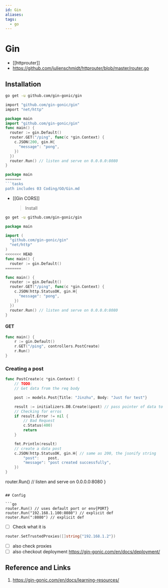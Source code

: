 ```yaml
---
id: Gin
aliases:
tags:
  - go
---
```


# Gin

- [[httprouter]]
- https://github.com/julienschmidt/httprouter/blob/master/router.go

## Installation

```bash
go get -u github.com/gin-gonic/gin
```

```bash
import "github.com/gin-gonic/gin"
import "net/http"
```

```go
package main
import "github.com/gin-gonic/gin"
func main() {
  router := gin.Default()
  router.GET("/ping", func(c *gin.Context) {
    c.JSON(200, gin.H{
      "message": "pong",
    })
  })
  router.Run() // listen and serve on 0.0.0.0:8080
}
```

````go
package main
=======
```tasks
path includes 03 Coding/GO/Gin.md
````

- [[Gin CORS]]
  > Install

```bash
go get -u github.com/gin-gonic/gin
```

```go
package main

import (
  "github.com/gin-gonic/gin"
  "net/http"
)
<<<<<<< HEAD
func main() {
  router := gin.Default()
=======

func main() {
  router := gin.Default()
  router.GET("/ping", func(c *gin.Context) {
    c.JSON(http.StatusOK, gin.H{
      "message": "pong",
    })
  })
  router.Run() // listen and serve on 0.0.0.0:8080
}
```

#### GET

```go
func main() {
	r := gin.Default()
	r.GET("/ping", controllers.PostCreate)
	r.Run()
}
```

### Creating a post

```go
func PostCreate(c *gin.Context) {
	// TODO:
	// Get data from the req body

	post := models.Post{Title: "Jinzhu", Body: "Just for test"}

	result := initializers.DB.Create(&post) // pass pointer of data to Create
	// Checking for erros
	if result.Error != nil {
		// Bad Request
		c.Status(400)
		return
	}

	fmt.Println(result)
	// create a data post
	c.JSON(http.StatusOK, gin.H{ // same as 200, the jsonify string
		"post":    post,
		"message": "post created successfully",
	})
}
```

router.Run() // listen and serve on 0.0.0.0:8080
}

````

## Config

```go
router.Run() // uses default port or env{PORT}
router.Run("192.168.1.100:8080") // explicit def
router.Run(":8080") // explicit def
````

- [ ] Check what it is

```go
router.SetTrustedProxies([]string{"192.168.1.2"})
```

- [ ] also check proxies
- [ ] also checkout deployment https://gin-gonic.com/en/docs/deployment/

## Reference and Links

1. https://gin-gonic.com/en/docs/learning-resources/
